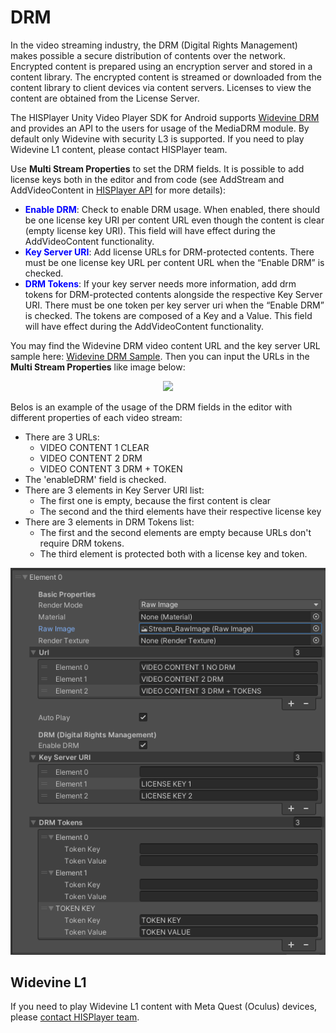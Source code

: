 # DRM

In the video streaming industry, the DRM (Digital Rights Management) makes possible a secure distribution of contents over the network.
Encrypted content is prepared using an encryption server and stored in a content library. The encrypted content is streamed or downloaded from the content library to client devices via content servers. Licenses to view the content are obtained from the License Server.

The HISPlayer Unity Video Player SDK for Android supports [Widevine DRM](https://www.widevine.com/solutions/widevine-drm) and provides an API to the users for usage of the MediaDRM module. By default only Widevine with security L3 is supported. If you need to play Widevine L1 content, please contact HISPlayer team. 

Use **Multi Stream Properties** to set the DRM fields. It is possible to add license keys both in the editor and from code (see AddStream and AddVideoContent in [HISPlayer API](/hisplayer-api.md) for more details):

* <span style="color:blue">**Enable DRM**</span>: Check to enable DRM usage. When enabled, there should be one license key URI per content URL even though the content is clear (empty license key URI). This field will have effect during the AddVideoContent functionality.
* <span style="color:blue">**Key Server URI**</span>: Add license URLs for DRM-protected contents. There must be one license key URL per content URL when the “Enable DRM” is checked.
* <span style="color:blue">**DRM Tokens**</span>: If your key server needs more information, add drm tokens for DRM-protected contents alongside the respective Key Server URI. There must be one token per key server uri when the “Enable DRM” is checked. The tokens are composed of a Key and a Value. This field will have effect during the AddVideoContent functionality.

You may find the Widevine DRM video content URL and the key server URL sample here: [Widevine DRM Sample](https://integration.widevine.com/player). Then you can input the URLs in the **Multi Stream Properties** like image below:
<p align="center">
<img src="https://github.com/HISPlayer/UnityAndroid-SDK/assets/32887298/82aaba44-ee4e-4004-9fdd-8a733fe025b2">
</p>

Belos is an example of the usage of the DRM fields in the editor with different properties of each video stream:
* There are 3 URLs:
  * VIDEO CONTENT 1 CLEAR
  * VIDEO CONTENT 2 DRM
  * VIDEO CONTENT 3 DRM + TOKEN
* The 'enableDRM' field is checked.
* There are 3 elements in Key Server URI list:
  * The first one is empty, because the first content is clear
  * The second and the third elements have their respective license key
* There are 3 elements in DRM Tokens list:
  * The first and the second elements are empty because URLs don't require DRM tokens.
  * The third element is protected both with a license key and token.

<p align="center">
<img src="./assets/drm.png">
</p>

## Widevine L1
If you need to play Widevine L1 content with Meta Quest (Oculus) devices, please [contact HISPlayer team](https://hisplayer.com/demo-unity-player-sdk-for-meta-quest/). 

